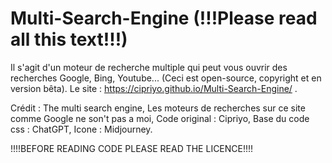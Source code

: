 # Multi-Search-Engine (!!!Please read all this text!!!)
Il s'agit d'un moteur de recherche multiple qui peut vous ouvrir des recherches Google, Bing, Youtube... (Ceci est open-source, copyright et en version bêta).
Le site : https://cipriyo.github.io/Multi-Search-Engine/ .

Crédit : The multi search engine, 
Les moteurs de recherches sur ce site comme Google ne son't pas a moi, 
Code original : Cipriyo, 
Base du code css : ChatGPT, 
Icone : Midjourney.

!!!!BEFORE READING CODE PLEASE READ THE LICENCE!!!!
